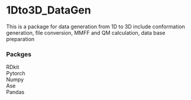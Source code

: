 # 1Dto3D_DataGen
This is a package for data generation from 1D to 3D include conformation generation, file conversion, MMFF and QM calculation,  data base preparation

### Packges 
RDkit<br>
Pytorch<br>
Numpy<br>
Ase<br> 
Pandas<br>
